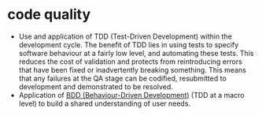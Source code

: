 # code quality



* Use and application of TDD \(Test-Driven Development\) within the development cycle. The benefit of TDD lies in using tests to specify software behaviour at a fairly low level, and automating these tests. This reduces the cost of validation and protects from reintroducing errors that have been fixed or inadvertently breaking something. This means that any failures at the QA stage can be codified, resubmitted to development and demonstrated to be resolved.
* Application of [BDD \(Behaviour-Driven Development\)](https://en.wikipedia.org/wiki/Behavior-driven_development) \(TDD at a macro level\) to build a shared understanding of user needs.

